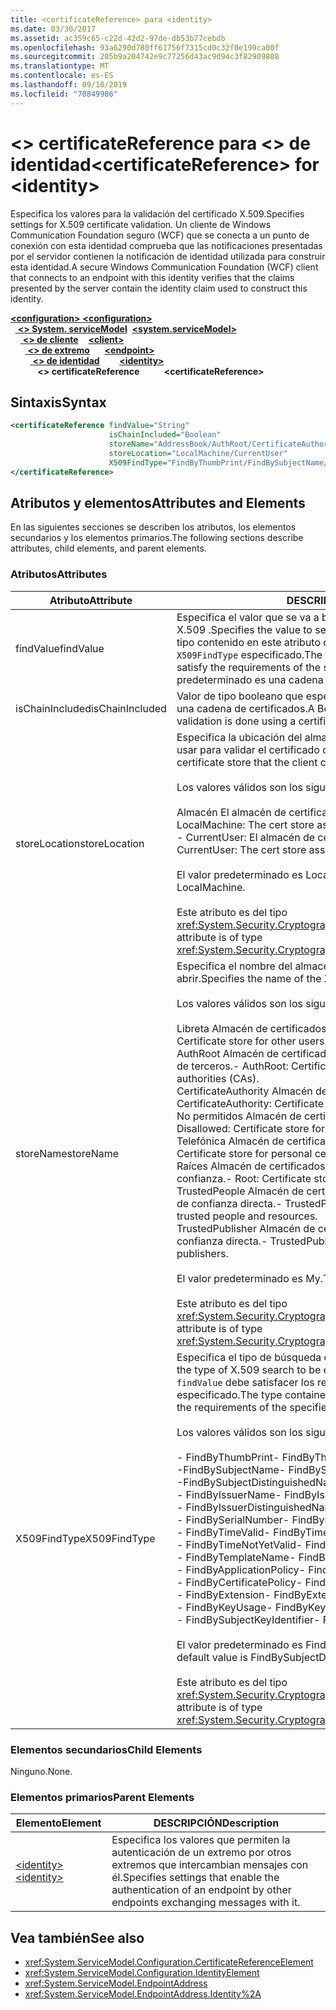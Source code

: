 ```yaml
---
title: <certificateReference> para <identity>
ms.date: 03/30/2017
ms.assetid: ac359c65-c22d-42d2-97de-db53b77cebdb
ms.openlocfilehash: 93a6290d780ff61756f7315cd0c32f0e199ca00f
ms.sourcegitcommit: 205b9a204742e9c77256d43ac9d94c3f82909808
ms.translationtype: MT
ms.contentlocale: es-ES
ms.lasthandoff: 09/10/2019
ms.locfileid: "70849986"
---
```

# <a name="certificatereference-for-identity"></a><span data-ttu-id="12a40-102">\<> certificateReference para \<> de identidad</span><span class="sxs-lookup"><span data-stu-id="12a40-102">\<certificateReference> for \<identity></span></span>
<span data-ttu-id="12a40-103">Especifica los valores para la validación del certificado X.509.</span><span class="sxs-lookup"><span data-stu-id="12a40-103">Specifies settings for X.509 certificate validation.</span></span> <span data-ttu-id="12a40-104">Un cliente de Windows Communication Foundation seguro (WCF) que se conecta a un punto de conexión con esta identidad comprueba que las notificaciones presentadas por el servidor contienen la notificación de identidad utilizada para construir esta identidad.</span><span class="sxs-lookup"><span data-stu-id="12a40-104">A secure Windows Communication Foundation (WCF) client that connects to an endpoint with this identity verifies that the claims presented by the server contain the identity claim used to construct this identity.</span></span>  
  
<span data-ttu-id="12a40-105">[ **\<configuration>** ](../configuration-element.md)</span><span class="sxs-lookup"><span data-stu-id="12a40-105">[**\<configuration>**](../configuration-element.md)</span></span>\
<span data-ttu-id="12a40-106">&nbsp;&nbsp;[ **\<> System. serviceModel**](system-servicemodel.md)</span><span class="sxs-lookup"><span data-stu-id="12a40-106">&nbsp;&nbsp;[**\<system.serviceModel>**](system-servicemodel.md)</span></span>\
<span data-ttu-id="12a40-107">&nbsp;&nbsp;&nbsp;&nbsp;[ **\<> de cliente**](client.md)</span><span class="sxs-lookup"><span data-stu-id="12a40-107">&nbsp;&nbsp;&nbsp;&nbsp;[**\<client>**](client.md)</span></span>\
<span data-ttu-id="12a40-108">&nbsp;&nbsp;&nbsp;&nbsp;&nbsp;&nbsp;[ **\<> de extremo**](endpoint-of-client.md)</span><span class="sxs-lookup"><span data-stu-id="12a40-108">&nbsp;&nbsp;&nbsp;&nbsp;&nbsp;&nbsp;[**\<endpoint>**](endpoint-of-client.md)</span></span>\
<span data-ttu-id="12a40-109">&nbsp;&nbsp;&nbsp;&nbsp;&nbsp;&nbsp;&nbsp;&nbsp;[ **\<> de identidad**](identity.md)</span><span class="sxs-lookup"><span data-stu-id="12a40-109">&nbsp;&nbsp;&nbsp;&nbsp;&nbsp;&nbsp;&nbsp;&nbsp;[**\<identity>**](identity.md)</span></span>\
<span data-ttu-id="12a40-110">&nbsp;&nbsp;&nbsp;&nbsp;&nbsp;&nbsp;&nbsp;&nbsp;&nbsp;&nbsp; **\<> certificateReference**</span><span class="sxs-lookup"><span data-stu-id="12a40-110">&nbsp;&nbsp;&nbsp;&nbsp;&nbsp;&nbsp;&nbsp;&nbsp;&nbsp;&nbsp;**\<certificateReference>**</span></span>  
  
## <a name="syntax"></a><span data-ttu-id="12a40-111">Sintaxis</span><span class="sxs-lookup"><span data-stu-id="12a40-111">Syntax</span></span>  
  
```xml  
<certificateReference findValue="String"
                      isChainIncluded="Boolean"
                      storeName="AddressBook/AuthRoot/CertificateAuthority/Disallowed/My/Root/TrustedPeople/TrustedPublisher"
                      storeLocation="LocalMachine/CurrentUser"
                      X509FindType="FindByThumbPrint/FindBySubjectName/FindBySubjectDistinguishedName/FindByIssuerName/FindByIssuerDistinguishedName/FindBySerialNumber/FindByTimeValid/FindByTimeNotYetValid/FindByTemplateName/FindByApplicationPolicy/FindByCertificatePolicy/FindByExtension/FindByKeyUsage/FindBySubjectKeyIdentifier">
</certificateReference>
```  
  
## <a name="attributes-and-elements"></a><span data-ttu-id="12a40-112">Atributos y elementos</span><span class="sxs-lookup"><span data-stu-id="12a40-112">Attributes and Elements</span></span>  
 <span data-ttu-id="12a40-113">En las siguientes secciones se describen los atributos, los elementos secundarios y los elementos primarios.</span><span class="sxs-lookup"><span data-stu-id="12a40-113">The following sections describe attributes, child elements, and parent elements.</span></span>  
  
### <a name="attributes"></a><span data-ttu-id="12a40-114">Atributos</span><span class="sxs-lookup"><span data-stu-id="12a40-114">Attributes</span></span>  
  
|<span data-ttu-id="12a40-115">Atributo</span><span class="sxs-lookup"><span data-stu-id="12a40-115">Attribute</span></span>|<span data-ttu-id="12a40-116">DESCRIPCIÓN</span><span class="sxs-lookup"><span data-stu-id="12a40-116">Description</span></span>|  
|---------------|-----------------|  
|<span data-ttu-id="12a40-117">findValue</span><span class="sxs-lookup"><span data-stu-id="12a40-117">findValue</span></span>|<span data-ttu-id="12a40-118">Especifica el valor que se va a buscar en el almacén de certificados de X.509 .</span><span class="sxs-lookup"><span data-stu-id="12a40-118">Specifies the value to search for in the X.509 certificate store.</span></span> <span data-ttu-id="12a40-119">El tipo contenido en este atributo debe satisfacer los requisitos del valor `X509FindType` especificado.</span><span class="sxs-lookup"><span data-stu-id="12a40-119">The type contained in this attribute must satisfy the requirements of the specified `X509FindType` value.</span></span> <span data-ttu-id="12a40-120">El valor predeterminado es una cadena vacía.</span><span class="sxs-lookup"><span data-stu-id="12a40-120">The default is an empty string.</span></span>|  
|<span data-ttu-id="12a40-121">isChainIncluded</span><span class="sxs-lookup"><span data-stu-id="12a40-121">isChainIncluded</span></span>|<span data-ttu-id="12a40-122">Valor de tipo booleano que especifica si la validación se hace mediante una cadena de certificados.</span><span class="sxs-lookup"><span data-stu-id="12a40-122">A Boolean value that specifies if the validation is done using a certificate chain.</span></span>|  
|<span data-ttu-id="12a40-123">storeLocation</span><span class="sxs-lookup"><span data-stu-id="12a40-123">storeLocation</span></span>|<span data-ttu-id="12a40-124">Especifica la ubicación del almacén de certificados que el cliente puede usar para validar el certificado del servidor.</span><span class="sxs-lookup"><span data-stu-id="12a40-124">Specifies the location of the certificate store that the client can use to validate the server’s certificate.</span></span><br /><br /> <span data-ttu-id="12a40-125">Los valores válidos son los siguientes:</span><span class="sxs-lookup"><span data-stu-id="12a40-125">Valid values include the following:</span></span><br /><br /> <span data-ttu-id="12a40-126">Almacén El almacén de certificados asignado al equipo local.</span><span class="sxs-lookup"><span data-stu-id="12a40-126">-   LocalMachine: The cert store assigned to the local machine.</span></span><br /><span data-ttu-id="12a40-127">-   CurrentUser: El almacén de certificados asignado al usuario actual.</span><span class="sxs-lookup"><span data-stu-id="12a40-127">-   CurrentUser: The cert store assigned to the current user.</span></span><br /><br /> <span data-ttu-id="12a40-128">El valor predeterminado es LocalMachine.</span><span class="sxs-lookup"><span data-stu-id="12a40-128">The default value is LocalMachine.</span></span><br /><br /> <span data-ttu-id="12a40-129">Este atributo es del tipo <xref:System.Security.Cryptography.X509Certificates.StoreLocation>.</span><span class="sxs-lookup"><span data-stu-id="12a40-129">This attribute is of type <xref:System.Security.Cryptography.X509Certificates.StoreLocation>.</span></span>|  
|<span data-ttu-id="12a40-130">storeName</span><span class="sxs-lookup"><span data-stu-id="12a40-130">storeName</span></span>|<span data-ttu-id="12a40-131">Especifica el nombre del almacén del certificado X.509 que se va a abrir.</span><span class="sxs-lookup"><span data-stu-id="12a40-131">Specifies the name of the X.509 certificate store to open.</span></span><br /><br /> <span data-ttu-id="12a40-132">Los valores válidos son los siguientes:</span><span class="sxs-lookup"><span data-stu-id="12a40-132">Valid values include the following:</span></span><br /><br /> <span data-ttu-id="12a40-133">Libreta Almacén de certificados para otros usuarios.</span><span class="sxs-lookup"><span data-stu-id="12a40-133">-   AddressBook: Certificate store for other users.</span></span><br /><span data-ttu-id="12a40-134">AuthRoot Almacén de certificados para entidades de certificación (CA) de terceros.</span><span class="sxs-lookup"><span data-stu-id="12a40-134">-   AuthRoot: Certificate store for third-party certification authorities (CAs).</span></span><br /><span data-ttu-id="12a40-135">CertificateAuthority Almacén de certificados para las CA intermedias.</span><span class="sxs-lookup"><span data-stu-id="12a40-135">-   CertificateAuthority: Certificate store for intermediate CAs.</span></span><br /><span data-ttu-id="12a40-136">No permitidos Almacén de certificados para los certificados revocados.</span><span class="sxs-lookup"><span data-stu-id="12a40-136">-   Disallowed: Certificate store for revoked certificates.</span></span><br /><span data-ttu-id="12a40-137">Telefónica Almacén de certificados para Certificados personales.</span><span class="sxs-lookup"><span data-stu-id="12a40-137">-   My: Certificate store for personal certificates.</span></span><br /><span data-ttu-id="12a40-138">Raíces Almacén de certificados para entidades de certificación raíz de confianza.</span><span class="sxs-lookup"><span data-stu-id="12a40-138">-   Root: Certificate store for trusted root CAs.</span></span><br /><span data-ttu-id="12a40-139">TrustedPeople Almacén de certificados para las personas y los recursos de confianza directa.</span><span class="sxs-lookup"><span data-stu-id="12a40-139">-   TrustedPeople: Certificate store for directly trusted people and resources.</span></span><br /><span data-ttu-id="12a40-140">TrustedPublisher Almacén de certificados para publicadores de confianza directa.</span><span class="sxs-lookup"><span data-stu-id="12a40-140">-   TrustedPublisher: Certificate store for directly trusted publishers.</span></span><br /><br /> <span data-ttu-id="12a40-141">El valor predeterminado es My.</span><span class="sxs-lookup"><span data-stu-id="12a40-141">The default value is My.</span></span><br /><br /> <span data-ttu-id="12a40-142">Este atributo es del tipo <xref:System.Security.Cryptography.X509Certificates.StoreName>.</span><span class="sxs-lookup"><span data-stu-id="12a40-142">This attribute is of type <xref:System.Security.Cryptography.X509Certificates.StoreName>.</span></span>|  
|<span data-ttu-id="12a40-143">X509FindType</span><span class="sxs-lookup"><span data-stu-id="12a40-143">X509FindType</span></span>|<span data-ttu-id="12a40-144">Especifica el tipo de búsqueda de X.509 que se va a ejecutar.</span><span class="sxs-lookup"><span data-stu-id="12a40-144">Specifies the type of X.509 search to be executed.</span></span> <span data-ttu-id="12a40-145">El tipo contenido en el atributo `findValue` debe satisfacer los requisitos del X509FindType especificado.</span><span class="sxs-lookup"><span data-stu-id="12a40-145">The type contained in the `findValue` attribute must satisfy the requirements of the specified X509FindType.</span></span><br /><br /> <span data-ttu-id="12a40-146">Los valores válidos son los siguientes:</span><span class="sxs-lookup"><span data-stu-id="12a40-146">Valid values include the following:</span></span><br /><br /> <span data-ttu-id="12a40-147">-   FindByThumbPrint</span><span class="sxs-lookup"><span data-stu-id="12a40-147">-   FindByThumbPrint</span></span><br /><span data-ttu-id="12a40-148">-FindBySubjectName</span><span class="sxs-lookup"><span data-stu-id="12a40-148">-   FindBySubjectName</span></span><br /><span data-ttu-id="12a40-149">-FindBySubjectDistinguishedName</span><span class="sxs-lookup"><span data-stu-id="12a40-149">-   FindBySubjectDistinguishedName</span></span><br /><span data-ttu-id="12a40-150">-   FindByIssuerName</span><span class="sxs-lookup"><span data-stu-id="12a40-150">-   FindByIssuerName</span></span><br /><span data-ttu-id="12a40-151">-   FindByIssuerDistinguishedName</span><span class="sxs-lookup"><span data-stu-id="12a40-151">-   FindByIssuerDistinguishedName</span></span><br /><span data-ttu-id="12a40-152">-   FindBySerialNumber</span><span class="sxs-lookup"><span data-stu-id="12a40-152">-   FindBySerialNumber</span></span><br /><span data-ttu-id="12a40-153">-   FindByTimeValid</span><span class="sxs-lookup"><span data-stu-id="12a40-153">-   FindByTimeValid</span></span><br /><span data-ttu-id="12a40-154">-   FindByTimeNotYetValid</span><span class="sxs-lookup"><span data-stu-id="12a40-154">-   FindByTimeNotYetValid</span></span><br /><span data-ttu-id="12a40-155">-   FindByTemplateName</span><span class="sxs-lookup"><span data-stu-id="12a40-155">-   FindByTemplateName</span></span><br /><span data-ttu-id="12a40-156">-   FindByApplicationPolicy</span><span class="sxs-lookup"><span data-stu-id="12a40-156">-   FindByApplicationPolicy</span></span><br /><span data-ttu-id="12a40-157">-   FindByCertificatePolicy</span><span class="sxs-lookup"><span data-stu-id="12a40-157">-   FindByCertificatePolicy</span></span><br /><span data-ttu-id="12a40-158">- FindByExtension</span><span class="sxs-lookup"><span data-stu-id="12a40-158">-   FindByExtension</span></span><br /><span data-ttu-id="12a40-159">-   FindByKeyUsage</span><span class="sxs-lookup"><span data-stu-id="12a40-159">-   FindByKeyUsage</span></span><br /><span data-ttu-id="12a40-160">-   FindBySubjectKeyIdentifier</span><span class="sxs-lookup"><span data-stu-id="12a40-160">-   FindBySubjectKeyIdentifier</span></span><br /><br /> <span data-ttu-id="12a40-161">El valor predeterminado es FindBySubjectDistinguishedName.</span><span class="sxs-lookup"><span data-stu-id="12a40-161">The default value is FindBySubjectDistinguishedName.</span></span><br /><br /> <span data-ttu-id="12a40-162">Este atributo es del tipo <xref:System.Security.Cryptography.X509Certificates.X509FindType>.</span><span class="sxs-lookup"><span data-stu-id="12a40-162">This attribute is of type <xref:System.Security.Cryptography.X509Certificates.X509FindType>.</span></span>|  
  
### <a name="child-elements"></a><span data-ttu-id="12a40-163">Elementos secundarios</span><span class="sxs-lookup"><span data-stu-id="12a40-163">Child Elements</span></span>  
 <span data-ttu-id="12a40-164">Ninguno.</span><span class="sxs-lookup"><span data-stu-id="12a40-164">None.</span></span>  
  
### <a name="parent-elements"></a><span data-ttu-id="12a40-165">Elementos primarios</span><span class="sxs-lookup"><span data-stu-id="12a40-165">Parent Elements</span></span>  
  
|<span data-ttu-id="12a40-166">Elemento</span><span class="sxs-lookup"><span data-stu-id="12a40-166">Element</span></span>|<span data-ttu-id="12a40-167">DESCRIPCIÓN</span><span class="sxs-lookup"><span data-stu-id="12a40-167">Description</span></span>|  
|-------------|-----------------|  
|[<span data-ttu-id="12a40-168">\<identity></span><span class="sxs-lookup"><span data-stu-id="12a40-168">\<identity></span></span>](identity.md)|<span data-ttu-id="12a40-169">Especifica los valores que permiten la autenticación de un extremo por otros extremos que intercambian mensajes con él.</span><span class="sxs-lookup"><span data-stu-id="12a40-169">Specifies settings that enable the authentication of an endpoint by other endpoints exchanging messages with it.</span></span>|  
  
## <a name="see-also"></a><span data-ttu-id="12a40-170">Vea también</span><span class="sxs-lookup"><span data-stu-id="12a40-170">See also</span></span>

- <xref:System.ServiceModel.Configuration.CertificateReferenceElement>
- <xref:System.ServiceModel.Configuration.IdentityElement>
- <xref:System.ServiceModel.EndpointAddress>
- <xref:System.ServiceModel.EndpointAddress.Identity%2A>
